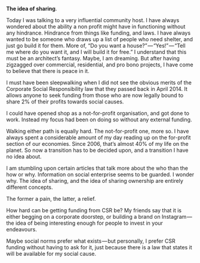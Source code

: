 **The idea of sharing**.

Today I was talking to a very influential community host. I have always wondered about the ability a non profit might have in functioning without any hindrance. Hindrance from things like funding, and laws. I have always wanted to be someone who draws up a list of people who need shelter, and just go build it for them. More of, “Do you want a house?” — “Yes!” — “Tell me where do you want it, and I will build it for free.” I understand that this must be an architect’s fantasy. Maybe, I am dreaming. But after having zigzagged over commercial, residential, and pro bono projects, I have come to believe that there is peace in it.

I must have been sleepwalking when I did not see the obvious merits of the Corporate Social Responsibility law that they passed back in April 2014. It allows anyone to seek funding from those who are now legally bound to share 2% of their profits towards social causes.

I could have opened shop as a not-for-profit organisation, and got done to work. Instead my focus had been on doing so without any external funding.

Walking either path is equally hard. The not-for-profit one, more so. I have always spent a considerable amount of my day reading up on the for-profit section of our economies. Since 2006, that’s almost 40% of my life on the planet. So now a transition has to be decided upon, and a transition I have no idea about.

I am stumbling upon certain articles that talk more about the who than the how or why. Information on social enterprise seems to be guarded. I wonder why. The idea of sharing, and the idea of sharing ownership are entirely different concepts.

The former a pain, the latter, a relief.

How hard can be getting funding from CSR be? My friends say that it is either begging on a corporate doorstep, or building a brand on Instagram — the idea of being interesting enough for people to invest in your endeavours.

Maybe social norms prefer what exists — but personally, I prefer CSR funding without having to ask for it, just because there is a law that states it will be available for my social cause.
